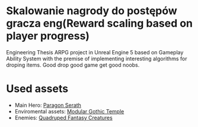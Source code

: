 # Skalowanie nagrody do postępów gracza eng(Reward scaling based on player progress)

Engineering Thesis ARPG project in Unreal Engine 5 based on Gameplay Ability System with the premise of implementing interesting algorithms for droping items. Good drop good game get good noobs. 


# Used assets
- Main Hero: [Paragon Serath](https://www.unrealengine.com/marketplace/en-US/product/paragon-serath)
- Enviromental assets: [Modular Gothic Temple](https://www.unrealengine.com/marketplace/en-US/product/modular-gothic-temple-medieval-winter-snow)
- Enemies: [Quadruped Fantasy Creatures](https://www.unrealengine.com/marketplace/en-US/product/7f7775996f7442b187f6fa510ec9d289)
 

